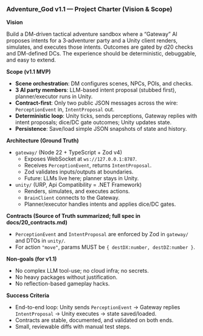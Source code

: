 ### Adventure_God v1.1 — Project Charter (Vision & Scope)

**Vision**

Build a DM-driven tactical adventure sandbox where a “Gateway” AI proposes intents for a 3‑adventurer party and a Unity client renders, simulates, and executes those intents. Outcomes are gated by d20 checks and DM-defined DCs. The experience should be deterministic, debuggable, and easy to extend.

**Scope (v1.1 MVP)**

- **Scene orchestration**: DM configures scenes, NPCs, POIs, and checks.
- **3 AI party members**: LLM-based intent proposal (stubbed first), planner/executor runs in Unity.
- **Contract-first**: Only two public JSON messages across the wire: `PerceptionEvent` in, `IntentProposal` out.
- **Deterministic loop**: Unity ticks, sends perceptions, Gateway replies with intent proposals; dice/DC gate outcomes; Unity updates state.
- **Persistence**: Save/load simple JSON snapshots of state and history.

**Architecture (Ground Truth)**

- `gateway/` (Node 22 + TypeScript + Zod v4)
  - Exposes WebSocket at `ws://127.0.0.1:8787`.
  - Receives `PerceptionEvent`, returns `IntentProposal`.
  - Zod validates inputs/outputs at boundaries.
  - Future: LLMs live here; planner stays in Unity.
- `unity/` (URP, Api Compatibility = .NET Framework)
  - Renders, simulates, and executes actions.
  - `BrainClient` connects to the Gateway.
  - Planner/executor handles intents and applies dice/DC gates.

**Contracts (Source of Truth summarized; full spec in docs/20_contracts.md)**

- `PerceptionEvent` and `IntentProposal` are enforced by Zod in `gateway/` and DTOs in `unity/`.
- For action `"move"`, params MUST be `{ destDX:number, destDZ:number }`.

**Non-goals (for v1.1)**

- No complex LLM tool-use; no cloud infra; no secrets.
- No heavy packages without justification.
- No reflection-based gameplay hacks.

**Success Criteria**

- End-to-end loop: Unity sends `PerceptionEvent` → Gateway replies `IntentProposal` → Unity executes → state saved/loaded.
- Contracts are stable, documented, and validated on both ends.
- Small, reviewable diffs with manual test steps.


